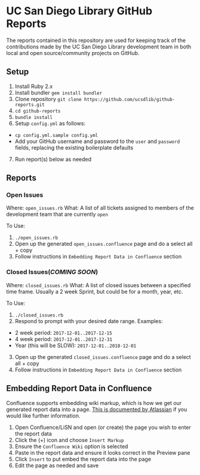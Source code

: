 # UC San Diego Library GitHub Reports #

The reports contained in this repository are used for keeping track of the
contributions made by the UC San Diego Library development team in both local
and open source/community projects on GitHub.

## Setup ##
1. Install Ruby 2.x
2. Install bundler `gem install bundler`
3. Clone repository `git clone https://github.com/ucsdlib/github-reports.git`
4. `cd github-reports`
5. `bundle install`
6. Setup `config.yml` as follows:
- `cp config.yml.sample config.yml`
- Add your GitHub username and password to the `user` and `password` fields,
  replacing the existing boilerplate defaults
7. Run report(s) below as needed

## Reports ##

### Open Issues
Where: `open_issues.rb`
What: A list of all tickets assigned to members of the development team that are
currently `open`

To Use:
1. `./open_issues.rb`
2. Open up the generated `open_issues.confluence` page and do a select all +
   copy
3. Follow instructions in `Embedding Report Data in Confluence` section

### Closed Issues(*COMING SOON*)
Where: `closed_issues.rb`
What: A list of closed issues between a specified time frame. Usually a 2 week
Sprint, but could be for a month, year, etc.

To Use:
1. `./closed_issues.rb`
2. Respond to prompt with your desired date range.
Examples:
- 2 week period: `2017-12-01..2017-12-15`
- 4 week period: `2017-12-01..2017-12-31`
- Year (this will be SLOW): `2017-12-01..2018-12-01`
3. Open up the generated `closed_issues.confluence` page and do a select all +
   copy
4. Follow instructions in `Embedding Report Data in Confluence` section


## Embedding Report Data in Confluence ##
Confluence supports embedding wiki markup, which is how we get our generated
report data into a page. [This is documented by Atlassian][markup] if you would like
further information.

1. Open Confluence/LiSN and open (or create) the page you wish to enter the
   report data
2. Click the (+) icon and choose `Insert Markup`
3. Ensure the `Confluence Wiki` option is selected
4. Paste in the report data and ensure it looks correct in the Preview pane
5. Click `Insert` to put embed the report data into the page
6. Edit the page as needed and save

[markup]:https://confluence.atlassian.com/doc/confluence-wiki-markup-251003035.html#ConfluenceWikiMarkup-Tables
